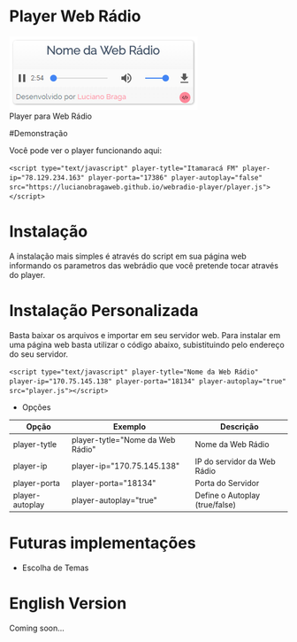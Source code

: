 # Player Web Rádio
![Screenshot do player da Web Rádio](./screenshot.png)<br />
Player para Web Rádio

#Demonstração

Você pode ver o player funcionando aqui:

`<script type="text/javascript" player-tytle="Itamaracá FM" player-ip="78.129.234.163" player-porta="17386" player-autoplay="false" src="https://lucianobragaweb.github.io/webradio-player/player.js"></script>`

# Instalação

A instalação mais simples é através do script em sua página web informando os parametros das webrádio que você pretende tocar através do player.

# Instalação Personalizada
Basta baixar os arquivos e importar em seu servidor web.
Para instalar em uma página web basta utilizar o código abaixo, subistituindo pelo endereço do seu servidor.

`<script type="text/javascript" player-tytle="Nome da Web Rádio" player-ip="170.75.145.138" player-porta="18134" player-autoplay="true" src="player.js"></script>`

* Opções

Opção           | Exemplo                           | Descrição
----------------|---------------------------------- | ----------------------------------
player-tytle    |player-tytle="Nome da Web Rádio"   | Nome da Web Rádio
player-ip       |player-ip="170.75.145.138"         | IP do servidor da Web Rádio
player-porta    |player-porta="18134"               | Porta do Servidor
player-autoplay |player-autoplay="true"             | Define o Autoplay (true/false)

# Futuras implementações
* Escolha de Temas

# English Version
Coming soon...
